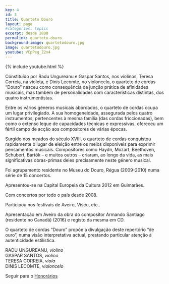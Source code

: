 ```yaml
---
key: 4
id: 3
title: Quarteto Douro
layout: page
#categories: topics
excerpt: desde 2008
permalink: quarteto-douro
background-image: quartetodouro.jpg
image: quartetodouro.jpg
youtube: VCpPeg_Z2x4
---
```

{% include youtube.html %}

Constituído por Radu Ungureanu e Gaspar Santos, nos violinos, Teresa Correia, na violeta, e Dinis Lecomte, no violoncelo, o quarteto de cordas “Douro” nasceu como consequência da junção prática de afinidades musicais, mas também de personalidades com características distintas, dos quatro instrumentistas.

Entre os vários géneros musicais abordados, o quarteto de cordas ocupa um lugar privilegiado. A sua homogeneidade, assegurada pelos quatro instrumentos, pertencentes à mesma família (das cordas friccionadas), bem como o extenso leque de capacidades técnicas e expressivas, ofereceu um fértil campo de acção aos compositores de várias épocas.

Surgido nos meados do século XVIII, o quarteto de cordas conquistou rapidamente o lugar de eleição entre os meios disponíveis para exprimir pensamentos musicais. Compositores como Haydn, Mozart, Beethoven, Schubert, Bartók – e muitos outros – criaram, ao longo da vida, as mais significativas obras-primas deles precisamente neste género musical.

Foi agrupamento residente no Museu do Douro, Régua (2009-2010) numa série de 15 concertos.

Apresentou-se na Capital Europeia da Cultura 2012 em Guimarães.

Com concertos por todo o país desde 2008.

Participou nos festivais de Aveiro, Viseu, etc..

Apresentação em Aveiro da obra do compositor Armando Santiago (residente no Canadá) (2016) e registo da mesma em CD.

O quarteto de cordas “Douro” propõe a divulgação deste repertório “de ouro”, numa visão interpretativa actual, prestando particular atenção à autenticidade estilística.


RADU UNGUREANU, *violino*  
GASPAR SANTOS, *violino*  
TERESA CORREIA, *viola*  
DINIS LECOMTE, *violoncelo*
  
  
Seguir para o [Honorários](/honorarios)
